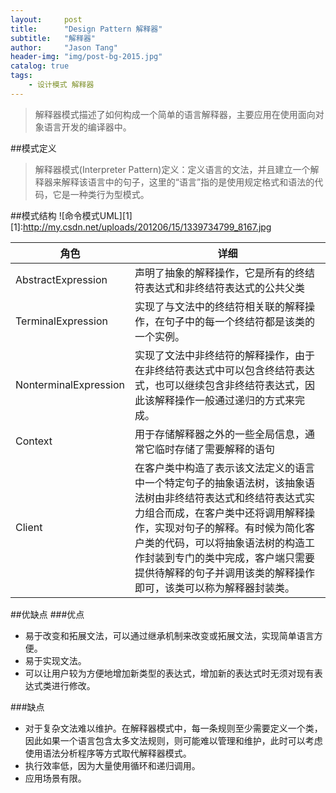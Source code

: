 ```yaml
---
layout:     post
title:      "Design Pattern 解释器"
subtitle:   "解释器"
author:     "Jason Tang"
header-img: "img/post-bg-2015.jpg"
catalog: true
tags:
    - 设计模式 解释器 
---
```


> 解释器模式描述了如何构成一个简单的语言解释器，主要应用在使用面向对象语言开发的编译器中。

##模式定义
> 解释器模式(Interpreter Pattern)定义：定义语言的文法，并且建立一个解释器来解释该语言中的句子，这里的“语言”指的是使用规定格式和语法的代码，它是一种类行为型模式。

##模式结构
![命令模式UML][1]
[1]:http://my.csdn.net/uploads/201206/15/1339734799_8167.jpg

|角色|详细|
|--|--|
|AbstractExpression|声明了抽象的解释操作，它是所有的终结符表达式和非终结符表达式的公共父类|
|TerminalExpression|实现了与文法中的终结符相关联的解释操作，在句子中的每一个终结符都是该类的一个实例。|
|NonterminalExpression|实现了文法中非终结符的解释操作，由于在非终结符表达式中可以包含终结符表达式，也可以继续包含非终结符表达式，因此该解释操作一般通过递归的方式来完成。|
|Context|用于存储解释器之外的一些全局信息，通常它临时存储了需要解释的语句|
|Client|在客户类中构造了表示该文法定义的语言中一个特定句子的抽象语法树，该抽象语法树由非终结符表达式和终结符表达式实力组合而成，在客户类中还将调用解释操作，实现对句子的解释。有时候为简化客户类的代码，可以将抽象语法树的构造工作封装到专门的类中完成，客户端只需要提供待解释的句子并调用该类的解释操作即可，该类可以称为解释器封装类。|

##优缺点
###优点
* 易于改变和拓展文法，可以通过继承机制来改变或拓展文法，实现简单语言方便。
* 易于实现文法。
* 可以让用户较为方便地增加新类型的表达式，增加新的表达式时无须对现有表达式类进行修改。

###缺点
* 对于复杂文法难以维护。在解释器模式中，每一条规则至少需要定义一个类，因此如果一个语言包含太多文法规则，则可能难以管理和维护，此时可以考虑使用语法分析程序等方式取代解释器模式。
* 执行效率低，因为大量使用循环和递归调用。
* 应用场景有限。
